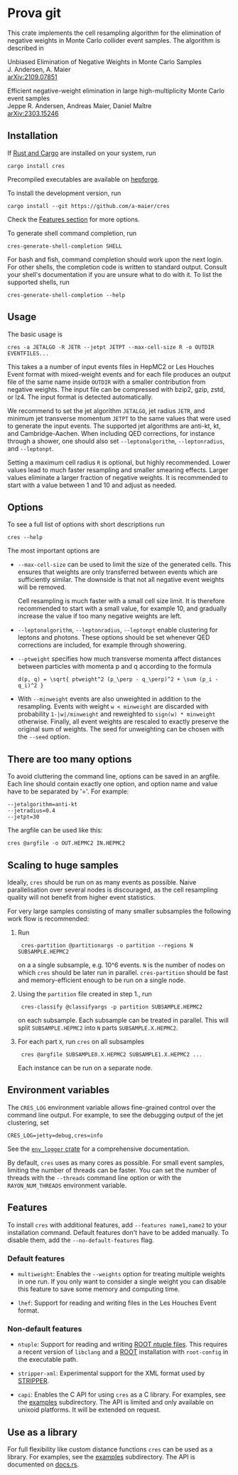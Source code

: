 Prova git
====

This crate implements the cell resampling algorithm for the
elimination of negative weights in Monte Carlo collider event
samples. The algorithm is described in

Unbiased Elimination of Negative Weights in Monte Carlo Samples\
J. Andersen, A. Maier\
[arXiv:2109.07851](https://arxiv.org/abs/2109.07851)

Efficient negative-weight elimination in large high-multiplicity Monte Carlo event samples\
Jeppe R. Andersen, Andreas Maier, Daniel Maître\
[arXiv:2303.15246](https://arxiv.org/abs/2303.15246)


Installation
------------

If [Rust and Cargo](https://www.rust-lang.org/) are installed on your
system, run

    cargo install cres

Precompiled executables are available on
[hepforge](https://cres.hepforge.org/).

To install the development version, run

    cargo install --git https://github.com/a-maier/cres

Check the [Features section](#Features) for more options.

To generate shell command completion, run

    cres-generate-shell-completion SHELL

For bash and fish, command completion should work upon the next login.
For other shells, the completion code is written to standard
output. Consult your shell's documentation if you are unsure what to
do with it. To list the supported shells, run

    cres-generate-shell-completion --help

Usage
-----

The basic usage is

    cres -a JETALGO -R JETR --jetpt JETPT --max-cell-size R -o OUTDIR EVENTFILES...

This takes a a number of input events files in HepMC2 or Les Houches
Event format with mixed-weight events and for each file produces an
output file of the same name inside `OUTDIR` with a smaller
contribution from negative weights. The input file can be compressed
with bzip2, gzip, zstd, or lz4. The input format is detected
automatically.

We recommend to set the jet algorithm `JETALGO`, jet radius `JETR`,
and minimum jet transverse momentum `JETPT` to the same values that
were used to generate the input events. The supported jet algorithms
are anti-kt, kt, and Cambridge-Aachen. When including QED corrections,
for instance through a shower, one should also set
`--leptonalgorithm`, `--leptonradius`, and `--leptonpt`.

Setting a maximum cell radius `R` is optional, but highly
recommended. Lower values lead to much faster resampling and smaller
smearing effects. Larger values eliminate a larger fraction of
negative weights. It is recommended to start with a value between 1
and 10 and adjust as needed.

Options
-------

To see a full list of options with short descriptions run

    cres --help

The most important options are

- `--max-cell-size` can be used to limit the size of the generated
  cells. This ensures that weights are only transferred between events
  which are sufficiently similar. The downside is that not all
  negative event weights will be removed.

  Cell resampling is much faster with a small cell size limit. It is
  therefore recommended to start with a small value, for example 10,
  and gradually increase the value if too many negative weights are
  left.

- `--leptonalgorithm`, `--leptonradius`, `--leptonpt` enable
  clustering for leptons and photons. These options should be set
  whenever QED corrections are included, for example through
  showering.

- `--ptweight` specifies how much transverse momenta affect distances
  between particles with momenta p and q according to the formula

      d(p, q) = \sqrt{ ptweight^2 (p_\perp - q_\perp)^2 + \sum (p_i - q_i)^2 }

- With `--minweight` events are also unweighted in addition to the
  resampling.  Events with weight `w < minweight` are discarded with
  probability `1-|w|/minweight` and reweighted to `sign(w) * minweight`
  otherwise. Finally, all event weights are rescaled to exactly
  preserve the original sum of weights. The seed for unweighting can
  be chosen with the `--seed` option.

There are too many options
--------------------------

To avoid cluttering the command line, options can be saved in an
argfile. Each line should contain exactly one option, and option name
and value have to be separated by '='. For example:

```
--jetalgorithm=anti-kt
--jetradius=0.4
--jetpt=30
```

The argfile can be used like this:

    cres @argfile -o OUT.HEPMC2 IN.HEPMC2


Scaling to huge samples
-----------------------

Ideally, `cres` should be run on as many events as possible. Naive
parallelisation over several nodes is discouraged, as the cell
resampling quality will not benefit from higher event statistics.

For very large samples consisting of many smaller subsamples the
following work flow is recommended:

1. Run

        cres-partition @partitionargs -o partition --regions N SUBSAMPLE.HEPMC2

   on a a single subsample, e.g. 10^6 events. `N` is the number of
   nodes on which `cres` should be later run in
   parallel. `cres-partition` should be fast and memory-efficient
   enough to be run on a single node.

2. Using the `partition` file created in step 1., run

        cres-classify @classifyargs -p partition SUBSAMPLE.HEPMC2

   on each subsample. Each subsample can be treated in parallel. This
   will split `SUBSAMPLE.HEPMC2` into `N` parts `SUBSAMPLE.X.HEPMC2`.

3. For each part `X`, run `cres` on all subsamples

        cres @argfile SUBSAMPLE0.X.HEPMC2 SUBSAMPLE1.X.HEPMC2 ...

   Each instance can be run on a separate node.

Environment variables
---------------------

The `CRES_LOG` environment variable allows fine-grained control over
the command line output. For example, to see the debugging output of
the jet clustering, set

    CRES_LOG=jetty=debug,cres=info

See the [`env_logger` crate](https://crates.io/crates/env_logger/) for a
comprehensive documentation.

By default, `cres` uses as many cores as possible. For small event
samples, limiting the number of threads can be faster. You can set the
number of threads with the `--threads` command line option or with the
`RAYON_NUM_THREADS` environment variable.

## Features

To install `cres` with additional features, add `--features name1,name2`
to your installation command. Default features don't have to be added
manually. To disable them, add the `--no-default-features` flag.

### Default features

- `multiweight`: Enables the `--weights` option for treating multiple
  weights in one run. If you only want to consider a single weight you
  can disable this feature to save some memory and computing time.

- `lhef`: Support for reading and writing files in the Les
  Houches Event format.

### Non-default features

- `ntuple`: Support for reading and writing [ROOT ntuple
  files](https://arxiv.org/abs/1310.7439). This requires a recent
  version of `libclang` and a [ROOT](https://root.cern.ch/)
  installation with `root-config` in the executable path.

- `stripper-xml`: Experimental support for the XML format used by
  [STRIPPER](https://arxiv.org/abs/1005.0274).

- `capi`: Enables the C API for using `cres` as a C library. For
  examples, see the
  [examples](https://github.com/a-maier/cres/tree/master/examples)
  subdirectory. The API is limited and only available on unixoid
  platforms. It will be extended on request.

Use as a library
----------------

For full flexibility like custom distance functions `cres` can be used
as a library. For examples, see the
[examples](https://github.com/a-maier/cres/tree/master/examples)
subdirectory. The API is documented on
[docs.rs](https://docs.rs/crate/cres/).
